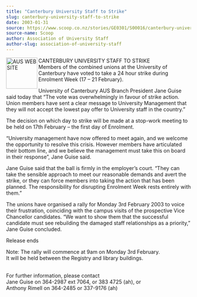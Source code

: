 ```yaml
---
title: "Canterbury University Staff to Strike"
slug: canterbury-university-staff-to-strike
date: 2003-01-31
source: https://www.scoop.co.nz/stories/GE0301/S00016/canterbury-university-staff-to-strike.htm
source-name: Scoop
author: Association of University Staff
author-slug: association-of-university-staff
---
```


<p><img align="left" width="85" height="85" src="http://www.aus.ac.nz/pictures/logo.gif" alt="AUS WEB SITE" border="0">  CANTERBURY UNIVERSITY
STAFF TO STRIKE<br>Members of the combined unions at the
University of Canterbury have voted to take a 24 hour strike
during Enrolment Week (17 – 21 February).</p>

<p>University of
Canterbury AUS Branch President Jane Guise said today that
“The vote was overwhelmingly in favour of strike action.
Union members have sent a clear message to University
Management that they will not accept the lowest pay offer to
University staff in the country.”</p>

<p>The decision on which
day to strike will be made at a stop-work meeting to be held
on 17th February – the first day of Enrolment.</p>

<p>“University management have now offered to meet again, and
we welcome the opportunity to resolve this crisis.  However
members have articulated their bottom line, and we believe
the management must take this on board in their response”,
Jane Guise said.</p>

<p>Jane Guise said that the ball is firmly
in the employer’s court.  “They can take the sensible
approach to meet our reasonable demands and avert the
strike, or they can force members into taking the action
that has been planned.  The responsibility for disrupting
Enrolment Week rests entirely with them.”</p>

<p>The unions have
organised a rally for Monday 3rd February 2003 to voice
their frustration, coinciding with the campus visits of the
prospective Vice Chancellor candidates. “We want to show
them that the successful candidate must see rebuilding the
damaged staff relationships as a priority,” Jane Guise
concluded.</p>

<p>Release ends</p>

<p>Note:  The rally will commence
at 9am on Monday 3rd February.<br>It will be held between
the Registry and library buildings.<p>

<p><br>For further
information, please contact <br>Jane Guise on 364-2987 ext
7064, or 383 4725 (ah), or <br>Anthony Rimell on 364-2485 or
337-9176
(ah)<br><p>